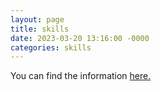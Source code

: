 ```yaml
---
layout: page
title: skills
date: 2023-03-20 13:16:00 -0000
categories: skills
---
```


You can find the information [ here. ](/skills/)
